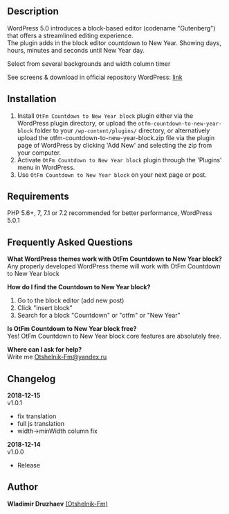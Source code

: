 ## Description  

WordPress 5.0 introduces a block-based editor (codename "Gutenberg") that offers a streamlined editing experience.  
The plugin adds in the block editor countdown to New Year. Showing days, hours, minutes and seconds until New Year day.  

Select from several backgrounds and width column timer  


See screens & download in official repository WordPress: [link](https://wordpress.org/plugins/otfm-countdown-to-new-year-block/)  


## Installation  

1. Install `OtFm Countdown to New Year block` plugin either via the WordPress plugin directory, or upload the `otfm-countdown-to-new-year-block` folder to your `/wp-content/plugins/` directory, or alternatively upload the otfm-countdown-to-new-year-block.zip file via the plugin page of WordPress by clicking 'Add New' and selecting the zip from your computer.  
2. Activate `OtFm Countdown to New Year block` plugin through the 'Plugins' menu in WordPress.  
3. Use `OtFm Countdown to New Year block` on your next page or post.  


## Requirements  

PHP 5.6+, 7, 7.1 or 7.2 recommended for better performance, WordPress 5.0.1  


## Frequently Asked Questions  

**What WordPress themes work with OtFm Countdown to New Year block?**  
Any properly developed WordPress theme will work with OtFm Countdown to New Year block  

**How do I find the Countdown to New Year block?**  
1. Go to the block editor (add new post)  
2. Click "insert block"  
3. Search for a block "Countdown" or "otfm" or "New Year"  

**Is OtFm Countdown to New Year block free?**  
Yes! OtFm Countdown to New Year block core features are absolutely free.  

**Where can I ask for help?**  
Write me Otshelnik-Fm@yandex.ru  


## Changelog  
**2018-12-15**  
v1.0.1  
* fix translation  
* full js translation  
* width->minWidth column fix  


**2018-12-14**  
v1.0.0  
* Release  


## Author  

**Wladimir Druzhaev** [(Otshelnik-Fm)](https://otshelnik-fm.ru/)  
